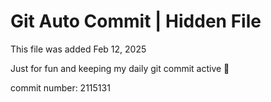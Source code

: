 # Git Auto Commit | Hidden File

This file was added Feb 12, 2025

Just for fun and keeping my daily git commit active 🤪

commit number: 2115131
